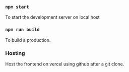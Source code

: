 ### `npm start`
To start the development server on local host

### `npm run build`
To build a production.

### Hosting
Host the frontend on vercel using github after a git clone.
